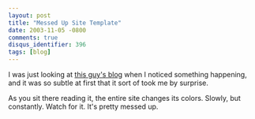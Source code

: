 ```yaml
---
layout: post
title: "Messed Up Site Template"
date: 2003-11-05 -0800
comments: true
disqus_identifier: 396
tags: [blog]
---
```

I was just looking at [this guy's blog](http://kidliam.blogspot.com/)
when I noticed something happening, and it was so subtle at first that
it sort of took me by surprise.

 As you sit there reading it, the entire site changes its colors.
Slowly, but constantly. Watch for it. It's pretty messed up.
